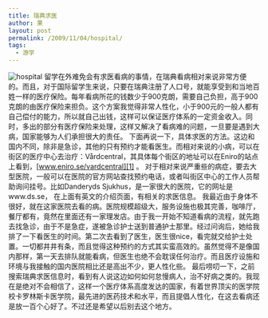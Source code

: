 ```yaml
---
title: 瑞典求医
author: 果
layout: post
permalink: /2009/11/04/hospital/
tags:
  - 游学
---
```

![hospital](http://lh3.ggpht.com/_8QVjn5bCEU4/SvC3PW-RPHI/AAAAAAAAa5I/CuQV2iD1xrY/s400/DSC_9710.jpg)
留学在外难免会有求医看病的事情，在瑞典看病相对来说非常方便的。而且，对于国际留学生来说，只要在瑞典注册了人口号，就能享受到和当地百姓一样的医疗保险。每年看病所花的钱数少于900克朗，需要自己负担，高于900克朗的由医疗保险来担负。这个方案我觉得非常人性化，小于900元的一般人都有自己偿付的能力，所以就自己出钱，这样可以保证医疗体系的一定资金收入。同时，多出的部分有医疗保险来处理，这样又解决了看病难的问题，一旦要是遇到大病，国家能够为人们承担很大的责任。 
下面再说一下，具体求医的方法。这边和国内不同，除非是急诊，其他的只有预约才能看医生。而相对来说的小病，可以在街区的医疗中心去治疗：Vårdcentral，其具体每个街区的地址可以在Eniro的站点上看到，[www.eniro.se/vardcentral][1] 。 
对于相对来说严重些的病症，要去大型医院，一般可以在医院的官方网站查找预约电话，或者叫街区中心的工作人员帮助询问挂号。比如Danderyds Sjukhus，是一家很大的医院，它的网址是www.ds.se， 在上面有英文的介绍页面，有相关的求医信息。 
我最近由于身体不很好，就在这家医院去看的病。医院规模超级大，服务设施也极其完善，咖啡厅，餐厅都有，竟然在里面还有一家理发店。由于我一开始不知道看病的流程，就先跑去找急诊，由于不是急症，遂被急诊护士送到普通护士那里。经过问询后，她给我排了一下看医生的时间。第二次去看到了医生，医生很nice，看完就交给护士处置。一切都井井有条，而且觉得这种预约的方式其实蛮高效的。虽然觉得不是像国内那样，第一天去排队就能看病，但医生也绝不会耽误任何治疗。而且医疗设施和环境与我接触的国内医院相比还是高出不少，更人性化些。 
最后唠叨一下，之前搜索瑞典求医信息时，看到有人说这边如何如何怠慢病人，治不好病之类的。我现在是绝对不会相信了，这样一个医疗体系高度发达的国家，有着世界顶尖的医学院校卡罗林斯卡医学院，最先进的医药技术和水平，而且提倡人性化，在这去看病还是放一百个心好了。不过还是希望以后别去这个地方。

 [1]: http://www.eniro.se/vardcentral